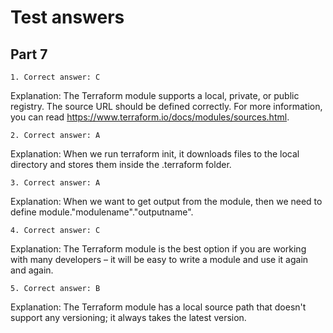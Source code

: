 # Test answers

## Part 7

```
1. Correct answer: C
```
Explanation: The Terraform module supports a local, private, or public registry. The source URL should be defined correctly. For more information, you can read https://www.terraform.io/docs/modules/sources.html.

```
2. Correct answer: A
```
Explanation: When we run terraform init, it downloads files to the local directory and stores them inside the .terraform folder.

```
3. Correct answer: A
```
Explanation: When we want to get output from the module, then we need to define module."modulename"."outputname".

```
4. Correct answer: C
```
Explanation: The Terraform module is the best option if you are working with many developers – it will be easy to write a module and use it again and again.

```
5. Correct answer: B
```
Explanation: The Terraform module has a local source path that doesn't support any versioning; it always takes the latest version.